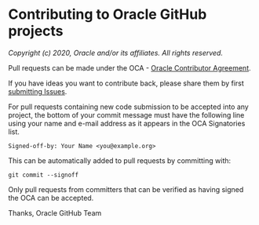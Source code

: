 # Contributing to Oracle GitHub projects

*Copyright (c) 2020, Oracle and/or its affiliates. All rights reserved.*

Pull requests can be made under the OCA - 
[Oracle Contributor Agreement](https://www.oracle.com/technetwork/community/oca-486395.html).

If you have ideas you want to contribute back, please share them by first 
[submitting Issues](https://help.github.com/articles/creating-an-issue/).

For pull requests containing new code submission to be accepted into any project, 
the bottom of your commit message must have the following line using your name and
e-mail address as it appears in the OCA Signatories list.

```
Signed-off-by: Your Name <you@example.org>
```

This can be automatically added to pull requests by committing with:

```
git commit --signoff
```

Only pull requests from committers that can be verified as having
signed the OCA can be accepted.

Thanks,
Oracle GitHub Team
